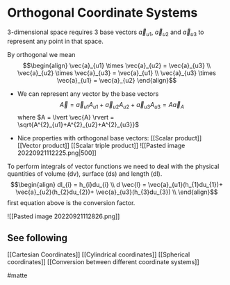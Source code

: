 # Orthogonal Coordinate Systems
3-dimensional space requires 3 base vectors $\vec{a}_{u1}$, $\vec{a}_{u2}$ and $\vec{a}_{u3}$ to represent any point in that space.

By orthogonal we mean $$\begin{align} \vec{a}_{u1} \times \vec{a}_{u2} = \vec{a}_{u3} \\ \vec{a}_{u2} \times \vec{a}_{u3} = \vec{a}_{u1} \\   \vec{a}_{u3} \times \vec{a}_{u1} = \vec{a}_{u2}  \end{align}$$
- We can represent any vector by the base vectors $$\vec{A} = \vec{a}_{u1}A_{u1} + \vec{a}_{u2}A_{u2}+\vec{a}_{u3}A_{u3} = A \vec{a}_{A}$$
  where $A = \lvert \vec{A} \rvert = \sqrt{A^{2}_{u1}+A^{2}_{u2}+A^{2}_{u3}}$
  
- Nice properties with orthogonal base vectors:
[[Scalar product]]
[[Vector product]]
[[Scalar triple product]]
![[Pasted image 20220921112225.png|500]]

To perform integrals of vector functions we need to deal with the physical quantities of volume (dv), surface (ds) and length (dl). $$\begin{align} dl_{i} = h_{i}du_{i} \\ d \vec{l} = \vec{a}_{u1}(h_{1}du_{1})+ \vec{a}_{u2}(h_{2}du_{2})+ \vec{a}_{u3}(h_{3}du_{3}) \\  \end{align}$$
first equation above is the conversion factor.

![[Pasted image 20220921112826.png]]


## See following
[[Cartesian Coordinates]]
[[Cylindrical coordinates]]
[[Spherical coordinates]]
[[Conversion between different coordinate systems]]

#matte